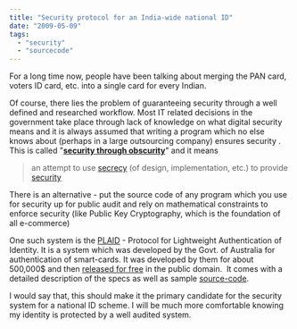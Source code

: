 ```yaml
---
title: "Security protocol for an India-wide national ID"
date: "2009-05-09"
tags: 
  - "security"
  - "sourcecode"
---
```


For a long time now, people have been talking about merging the PAN card, voters ID card, etc. into a single card for every Indian.

Of course, there lies the problem of guaranteeing security through a well defined and researched workflow. Most IT related decisions in the government take place through lack of knowledge on what digital security means and it is always assumed that writing a program which no else knows about (perhaps in a large outsourcing company) ensures security . This is called "[**security through obscurity**](http://en.wikipedia.org/wiki/Security_through_obscurity)" and it means

> an attempt to use [secrecy](http://en.wikipedia.org/wiki/Secrecy "Secrecy") (of design, implementation, etc.) to provide [security](http://en.wikipedia.org/wiki/Security "Security")

There is an alternative - put the source code of any program which you use for security up for public audit and rely on mathematical constraints to enforce security (like Public Key Cryptography, which is the foundation of all e-commerce)

One such system is the [PLAID](https://www.govdex.gov.au/confluence/display/PLAID/Home;jsessionid=C93B2B495C1DB55F74347B033712A3A9) - Protocol for Lightweight Authentication of Identity. It is a system which was developed by the Govt. of Australia for authentication of smart-cards. It was developed by them for about 500,000$ and then [released for free](http://www.computerworld.com.au/article/301216/centrelink_issues_500k_unbreakable_code_free) in the public domain.  It comes with a detailed description of the specs as well as sample [source-code](https://www.govdex.gov.au/confluence/download/attachments/61931545/PLAID_Reference_Implementation_Version_7.1.zip?version=1).

I would say that, this should make it the primary candidate for the security system for a national ID scheme. I will be much more comfortable knowing my identity is protected by a well audited system.
